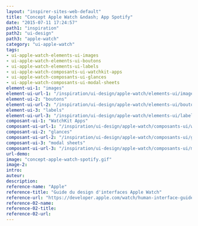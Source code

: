 ```yaml
---
layout: "inspirer-sites-web-default"
title: "Concept Apple Watch &ndash; App Spotify"
date: "2015-07-11 17:24:57"
path1: "inspiration"
path2: "ui-design"
path3: "apple-watch"
category: "ui-apple-watch"
tags:
- ui-apple-watch-elements-ui-images
- ui-apple-watch-elements-ui-boutons
- ui-apple-watch-elements-ui-labels
- ui-apple-watch-composants-ui-watchkit-apps
- ui-apple-watch-composants-ui-glances
- ui-apple-watch-composants-ui-modal-sheets
element-ui-1: "images"
element-ui-url-1: "/inspiration/ui-design/apple-watch/elements-ui/images/"
element-ui-2: "boutons"
element-ui-url-2: "/inspiration/ui-design/apple-watch/elements-ui/boutons/"
element-ui-3: "labels"
element-ui-url-3: "/inspiration/ui-design/apple-watch/elements-ui/labels/"
composant-ui-1: "WatchKit Apps"
composant-ui-url-1: "/inspiration/ui-design/apple-watch/composants-ui/watchkit-apps/"
composant-ui-2: "glances"
composant-ui-url-2: "/inspiration/ui-design/apple-watch/composants-ui/glances/"
composant-ui-3: "modal sheets"
composant-ui-url-3: "/inspiration/ui-design/apple-watch/composants-ui/modal-sheets/"
url-demo:
image: "concept-apple-watch-spotify.gif"
image-2:
intro:
auteur:
description:
reference-name: "Apple"
reference-title: "Guide du design d'interfaces Apple Watch"
reference-url: "https://developer.apple.com/watch/human-interface-guidelines/"
reference-02-name:
reference-02-title:
reference-02-url:
---
```

